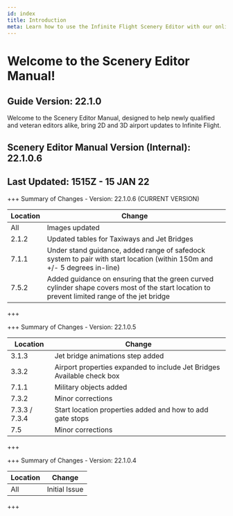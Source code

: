 ```yaml
---
id: index
title: Introduction
meta: Learn how to use the Infinite Flight Scenery Editor with our online documentation.
---
```


# Welcome to the Scenery Editor Manual!



## Guide Version: 22.1.0



Welcome to the Scenery Editor Manual, designed to help newly qualified and veteran editors alike, bring 2D and 3D airport updates to Infinite Flight. 



## Scenery Editor Manual Version (Internal): 22.1.0.6

## Last Updated: 1515Z - 15 JAN 22



+++ Summary of Changes - Version: 22.1.0.6 (CURRENT VERSION)

| Location | Change                                                       |
| -------- | ------------------------------------------------------------ |
| All      | Images updated                                               |
| 2.1.2    | Updated tables for Taxiways and Jet Bridges                  |
| 7.1.1    | Under stand guidance, added range of safedock system to pair with start location (within 150m and +/- 5 degrees in-line) |
| 7.5.2    | Added guidance on ensuring that the green curved cylinder shape covers most of the start location to prevent limited range of the jet bridge |

+++



+++ Summary of Changes - Version: 22.1.0.5

| Location      | Change                                                       |
| ------------- | ------------------------------------------------------------ |
| 3.1.3         | Jet bridge animations step added                             |
| 3.3.2         | Airport properties expanded to include Jet Bridges Available check box |
| 7.1.1         | Military objects added                                       |
| 7.3.2         | Minor corrections                                            |
| 7.3.3 / 7.3.4 | Start location properties added and how to add gate stops    |
| 7.5           | Minor corrections                                            |

+++



+++ Summary of Changes - Version: 22.1.0.4

| Location | Change        |
| -------- | ------------- |
| All      | Initial Issue |

+++

